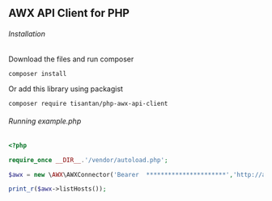 ## AWX API Client for PHP

###### Installation

Download the files and run composer

`composer install`

Or add this library using packagist

`composer require tisantan/php-awx-api-client`

###### Running example.php

```php
<?php

require_once __DIR__.'/vendor/autoload.php';

$awx = new \AWX\AWXConnector('Bearer  **********************','http://ansible.host/api/v2/');

print_r($awx->listHosts());
